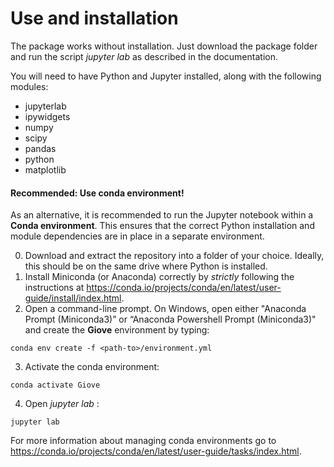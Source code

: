 # Use and installation

The package works without installation. Just download the package folder and run the script *jupyter lab* as described in the documentation.<br>

You will need to have Python and Jupyter installed, along with the following modules:
  - jupyterlab
  - ipywidgets
  - numpy
  - scipy
  - pandas
  - python
  - matplotlib

#### Recommended: Use conda environment!

As an alternative, it is recommended to run the  Jupyter notebook within a **Conda environment**.
This ensures that the correct Python installation and module dependencies are in place in a separate environment.

0. Download and extract the repository into a folder of your choice. Ideally, this should be on the same drive where Python is installed.
1. Install Miniconda (or Anaconda) correctly by _strictly_ following the instructions at https://conda.io/projects/conda/en/latest/user-guide/install/index.html.
2. Open a command-line prompt. On Windows, open either "Anaconda Prompt (Miniconda3)” or “Anaconda Powershell Prompt (Miniconda3)" and create the **Giove** environment by typing:

```
conda env create -f <path-to>/environment.yml
```

3. Activate the conda environment:
```
conda activate Giove
```

4. Open _jupyter lab_ :
```
jupyter lab
```


For more information about managing conda environments go to https://conda.io/projects/conda/en/latest/user-guide/tasks/index.html.
